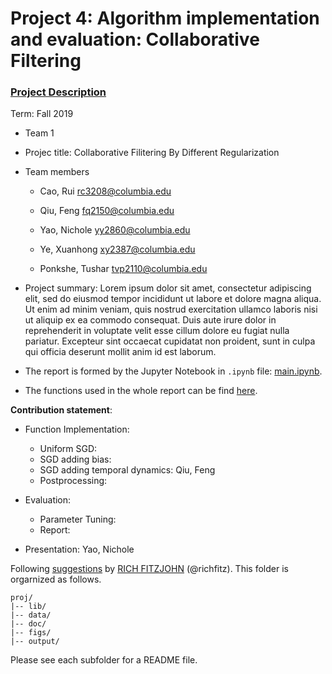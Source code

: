 # Project 4: Algorithm implementation and evaluation: Collaborative Filtering

### [Project Description](doc/project4_desc.md)

Term: Fall 2019

+ Team 1
+ Projec title: Collaborative Filitering By Different Regularization
+ Team members
	+ Cao, Rui rc3208@columbia.edu

	+ Qiu, Feng fq2150@columbia.edu

 	+ Yao, Nichole yy2860@columbia.edu

	+ Ye, Xuanhong xy2387@columbia.edu
	
	+ Ponkshe, Tushar tvp2110@columbia.edu
	
+ Project summary: Lorem ipsum dolor sit amet, consectetur adipiscing elit, sed do eiusmod tempor incididunt ut labore et dolore magna aliqua. Ut enim ad minim veniam, quis nostrud exercitation ullamco laboris nisi ut aliquip ex ea commodo consequat. Duis aute irure dolor in reprehenderit in voluptate velit esse cillum dolore eu fugiat nulla pariatur. Excepteur sint occaecat cupidatat non proident, sunt in culpa qui officia deserunt mollit anim id est laborum.

+ The report is formed by the Jupyter Notebook in `.ipynb` file: [main.ipynb](doc/main.ipynb).

+ The functions used in the whole report can be find [here](lib/Matrix_Factorization_A1.py).

	
**Contribution statement**: 

+ Function Implementation:
  + Uniform SGD: 
  + SGD adding bias:
  + SGD adding temporal dynamics: Qiu, Feng
  + Postprocessing:

+ Evaluation:
  + Parameter Tuning:
  + Report:
  
+ Presentation: Yao, Nichole

Following [suggestions](http://nicercode.github.io/blog/2013-04-05-projects/) by [RICH FITZJOHN](http://nicercode.github.io/about/#Team) (@richfitz). This folder is orgarnized as follows.

```
proj/
|-- lib/
|-- data/
|-- doc/
|-- figs/
|-- output/
```

Please see each subfolder for a README file.
